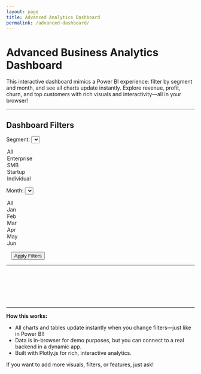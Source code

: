 ```yaml
---
layout: page
title: Advanced Analytics Dashboard
permalink: /advanced-dashboard/
---
```


# Advanced Business Analytics Dashboard

This interactive dashboard mimics a Power BI experience: filter by segment and month, and see all charts update instantly. Explore revenue, profit, churn, and top customers with rich visuals and interactivity—all in your browser!

---

## Dashboard Filters

Segment:
<select id="segment-filter">
  <option value="All">All</option>
  <option value="Enterprise">Enterprise</option>
  <option value="SMB">SMB</option>
  <option value="Startup">Startup</option>
  <option value="Individual">Individual</option>
</select>

Month:
<select id="month-filter">
  <option value="All">All</option>
  <option value="Jan">Jan</option>
  <option value="Feb">Feb</option>
  <option value="Mar">Mar</option>
  <option value="Apr">Apr</option>
  <option value="May">May</option>
  <option value="Jun">Jun</option>
</select>

<button onclick="updateDashboard()" style="margin-left:1em;">Apply Filters</button>

---

<div style="display:flex;flex-wrap:wrap;gap:2em;justify-content:space-between;">
  <div id="revenue-bar" style="flex:1 1 350px;min-width:320px;"></div>
  <div id="churn-pie" style="flex:1 1 350px;min-width:320px;"></div>
</div>
<div style="display:flex;flex-wrap:wrap;gap:2em;justify-content:space-between;margin-top:2em;">
  <div id="profit-line" style="flex:1 1 350px;min-width:320px;"></div>
  <div id="top-customers" style="flex:1 1 350px;min-width:320px;"></div>
</div>

<script src="https://cdn.plot.ly/plotly-latest.min.js"></script>
<script>
// Sample data
const data = [
  {id:1, name:'Acme Corp', segment:'Enterprise', revenue:12000, churn_risk:'High', month:'Jan', profit:3000},
  {id:2, name:'Beta LLC', segment:'SMB', revenue:10500, churn_risk:'Medium', month:'Jan', profit:2500},
  {id:3, name:'Gamma Inc', segment:'Startup', revenue:9800, churn_risk:'Low', month:'Feb', profit:2200},
  {id:4, name:'Delta Co', segment:'SMB', revenue:8900, churn_risk:'Medium', month:'Feb', profit:2100},
  {id:5, name:'Epsilon Ltd', segment:'Enterprise', revenue:8200, churn_risk:'High', month:'Mar', profit:2000},
  {id:6, name:'Zeta Group', segment:'Individual', revenue:6000, churn_risk:'Loyal', month:'Mar', profit:1500},
  {id:7, name:'Eta LLC', segment:'Startup', revenue:7000, churn_risk:'Low', month:'Apr', profit:1800},
  {id:8, name:'Theta Inc', segment:'SMB', revenue:7500, churn_risk:'Medium', month:'Apr', profit:1900},
  {id:9, name:'Iota Co', segment:'Enterprise', revenue:11000, churn_risk:'Loyal', month:'May', profit:3200},
  {id:10, name:'Kappa Ltd', segment:'Individual', revenue:5000, churn_risk:'Loyal', month:'Jun', profit:1200}
];

function filterData() {
  const seg = document.getElementById('segment-filter').value;
  const mon = document.getElementById('month-filter').value;
  return data.filter(row =>
    (seg === 'All' || row.segment === seg) &&
    (mon === 'All' || row.month === mon)
  );
}

function updateDashboard() {
  const filtered = filterData();

  // Revenue by Segment
  const segments = [...new Set(filtered.map(d => d.segment))];
  const revenueBySegment = segments.map(seg =>
    filtered.filter(d => d.segment === seg).reduce((sum, d) => sum + d.revenue, 0)
  );
  Plotly.newPlot('revenue-bar', [{
    x: segments,
    y: revenueBySegment,
    type: 'bar',
    marker: {color: '#6366f1'}
  }], {
    title: 'Revenue by Segment',
    yaxis: {title: 'Revenue ($)'}
  });

  // Churn Risk Pie
  const churns = [...new Set(filtered.map(d => d.churn_risk))];
  const churnCounts = churns.map(risk => filtered.filter(d => d.churn_risk === risk).length);
  Plotly.newPlot('churn-pie', [{
    labels: churns,
    values: churnCounts,
    type: 'pie',
    marker: {colors: ['#ef4444', '#f59e42', '#3b82f6', '#22c55e']}
  }], {
    title: 'Churn Risk Distribution'
  });

  // Monthly Profit Trend
  const months = ['Jan','Feb','Mar','Apr','May','Jun'];
  const profitByMonth = months.map(m =>
    filtered.filter(d => d.month === m).reduce((sum, d) => sum + d.profit, 0)
  );
  Plotly.newPlot('profit-line', [{
    x: months,
    y: profitByMonth,
    type: 'scatter',
    mode: 'lines+markers',
    line: {color: '#3b82f6', width: 3}
  }], {
    title: 'Monthly Profit Trend',
    yaxis: {title: 'Profit ($)'}
  });

  // Top Customers Table
  const top = filtered.slice().sort((a,b) => b.revenue - a.revenue).slice(0,5);
  let html = '<h4>Top 5 Customers by Revenue</h4>';
  html += '<table border=1 style="border-collapse:collapse;width:100%"><tr><th>Name</th><th>Segment</th><th>Revenue ($)</th><th>Profit ($)</th></tr>';
  top.forEach(row => {
    html += `<tr><td>${row.name}</td><td>${row.segment}</td><td>${row.revenue}</td><td>${row.profit}</td></tr>`;
  });
  html += '</table>';
  document.getElementById('top-customers').innerHTML = html;
}

// Initial render
updateDashboard();
</script>

---

**How this works:**
- All charts and tables update instantly when you change filters—just like in Power BI!
- Data is in-browser for demo purposes, but you can connect to a real backend in a dynamic app.
- Built with Plotly.js for rich, interactive analytics.

If you want to add more visuals, filters, or features, just ask! 